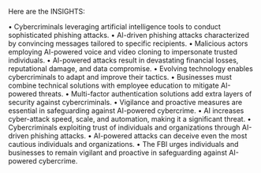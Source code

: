 Here are the INSIGHTS:

• Cybercriminals leveraging artificial intelligence tools to conduct sophisticated phishing attacks.
• AI-driven phishing attacks characterized by convincing messages tailored to specific recipients.
• Malicious actors employing AI-powered voice and video cloning to impersonate trusted individuals.
• AI-powered attacks result in devastating financial losses, reputational damage, and data compromise.
• Evolving technology enables cybercriminals to adapt and improve their tactics.
• Businesses must combine technical solutions with employee education to mitigate AI-powered threats.
• Multi-factor authentication solutions add extra layers of security against cybercriminals.
• Vigilance and proactive measures are essential in safeguarding against AI-powered cybercrime.
• AI increases cyber-attack speed, scale, and automation, making it a significant threat.
• Cybercriminals exploiting trust of individuals and organizations through AI-driven phishing attacks.
• AI-powered attacks can deceive even the most cautious individuals and organizations.
• The FBI urges individuals and businesses to remain vigilant and proactive in safeguarding against AI-powered cybercrime.
